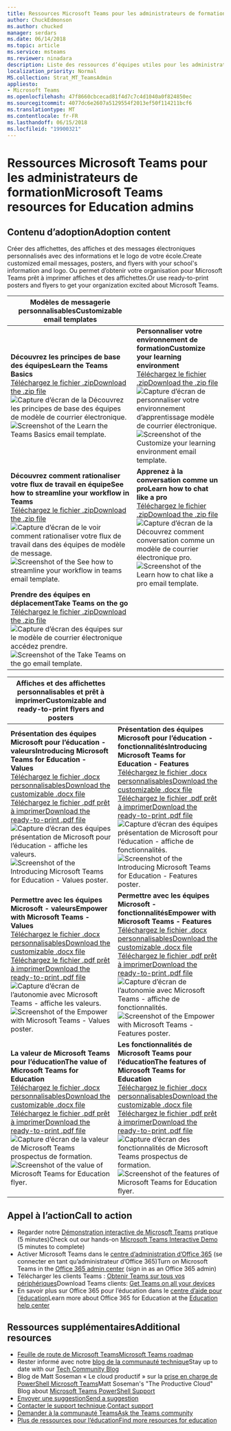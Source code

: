 ```yaml
---
title: Ressources Microsoft Teams pour les administrateurs de formation
author: ChuckEdmonson
ms.author: chucked
manager: serdars
ms.date: 06/14/2018
ms.topic: article
ms.service: msteams
ms.reviewer: ninadara
description: Liste des ressources d’équipes utiles pour les administrateurs informatiques pour l’éducation.
localization_priority: Normal
MS.collection: Strat_MT_TeamsAdmin
appliesto:
- Microsoft Teams
ms.openlocfilehash: 47f8660cbcecad81f4d7c7c4d1040a0f824850ec
ms.sourcegitcommit: 4077dc6e2607a5129554f2013ef50f114211bcf6
ms.translationtype: MT
ms.contentlocale: fr-FR
ms.lasthandoff: 06/15/2018
ms.locfileid: "19900321"
---
```

<a name="microsoft-teams-resources-for-education-admins"></a><span data-ttu-id="ccafa-103">Ressources Microsoft Teams pour les administrateurs de formation</span><span class="sxs-lookup"><span data-stu-id="ccafa-103">Microsoft Teams resources for Education admins</span></span>
==============================================

## <a name="adoption-content"></a><span data-ttu-id="ccafa-104">Contenu d’adoption</span><span class="sxs-lookup"><span data-stu-id="ccafa-104">Adoption content</span></span>

<span data-ttu-id="ccafa-105">Créer des affichettes, des affiches et des messages électroniques personnalisés avec des informations et le logo de votre école.</span><span class="sxs-lookup"><span data-stu-id="ccafa-105">Create customized email messages, posters, and flyers with your school's information and logo.</span></span> <span data-ttu-id="ccafa-106">Ou permet d’obtenir votre organisation pour Microsoft Teams prêt à imprimer affiches et des affichettes.</span><span class="sxs-lookup"><span data-stu-id="ccafa-106">Or use ready-to-print posters and flyers to get your organization excited about Microsoft Teams.</span></span>

|<span data-ttu-id="ccafa-107">Modèles de messagerie personnalisables</span><span class="sxs-lookup"><span data-stu-id="ccafa-107">Customizable email templates</span></span> |         |
|---------|---------|
|<span data-ttu-id="ccafa-108">**Découvrez les principes de base des équipes**</span><span class="sxs-lookup"><span data-stu-id="ccafa-108">**Learn the Teams Basics**</span></span><br>[<span data-ttu-id="ccafa-109">Téléchargez le fichier .zip</span><span class="sxs-lookup"><span data-stu-id="ccafa-109">Download the .zip file</span></span>](https://github.com/microsoftdocs/officedocs-skypeforbusiness/blob/live/teams/downloads/edu-resources/getting-started.zip?raw=true)<br> <span data-ttu-id="ccafa-110">![Capture d’écran de la Découvrez les principes de base des équipes de modèle de courrier électronique.](media/outlook-template-teams-basics.png)</span><span class="sxs-lookup"><span data-stu-id="ccafa-110">![Screenshot of the Learn the Teams Basics email template.](media/outlook-template-teams-basics.png)</span></span>   |<span data-ttu-id="ccafa-111">**Personnaliser votre environnement de formation**</span><span class="sxs-lookup"><span data-stu-id="ccafa-111">**Customize your learning environment**</span></span><br>[<span data-ttu-id="ccafa-112">Téléchargez le fichier .zip</span><span class="sxs-lookup"><span data-stu-id="ccafa-112">Download the .zip file</span></span>](https://github.com/microsoftdocs/officedocs-skypeforbusiness/blob/live/teams/downloads/edu-resources/customize-learning.zip?raw=true)<br><span data-ttu-id="ccafa-113">![Capture d’écran de personnaliser votre environnement d’apprentissage modèle de courrier électronique.](media/outlook-template-teams-learn.png)</span><span class="sxs-lookup"><span data-stu-id="ccafa-113">![Screenshot of the Customize your learning environment email template.](media/outlook-template-teams-learn.png)</span></span>       |
|<span data-ttu-id="ccafa-114">**Découvrez comment rationaliser votre flux de travail en équipe**</span><span class="sxs-lookup"><span data-stu-id="ccafa-114">**See how to streamline your workflow in Teams**</span></span><br>[<span data-ttu-id="ccafa-115">Téléchargez le fichier .zip</span><span class="sxs-lookup"><span data-stu-id="ccafa-115">Download the .zip file</span></span>](https://github.com/microsoftdocs/officedocs-skypeforbusiness/blob/live/teams/downloads/edu-resources/workflows.zip?raw=true)<br><span data-ttu-id="ccafa-116">![Capture d’écran de le voir comment rationaliser votre flux de travail dans des équipes de modèle de message.](media/outlook-template-teams-workflow.png)</span><span class="sxs-lookup"><span data-stu-id="ccafa-116">![Screenshot of the See how to streamline your workflow in teams email template.](media/outlook-template-teams-workflow.png)</span></span>     |<span data-ttu-id="ccafa-117">**Apprenez à la conversation comme un pro**</span><span class="sxs-lookup"><span data-stu-id="ccafa-117">**Learn how to chat like a pro**</span></span><br>[<span data-ttu-id="ccafa-118">Téléchargez le fichier .zip</span><span class="sxs-lookup"><span data-stu-id="ccafa-118">Download the .zip file</span></span>](https://github.com/microsoftdocs/officedocs-skypeforbusiness/blob/live/teams/downloads/edu-resources/chat.zip?raw=true)<br><span data-ttu-id="ccafa-119">![Capture d’écran de la Découvrez comment conversation comme un modèle de courrier électronique pro.](media/outlook-template-teams-chat.png)</span><span class="sxs-lookup"><span data-stu-id="ccafa-119">![Screenshot of the Learn how to chat like a pro email template.](media/outlook-template-teams-chat.png)</span></span>        |
|<span data-ttu-id="ccafa-120">**Prendre des équipes en déplacement**</span><span class="sxs-lookup"><span data-stu-id="ccafa-120">**Take Teams on the go**</span></span><br>[<span data-ttu-id="ccafa-121">Téléchargez le fichier .zip</span><span class="sxs-lookup"><span data-stu-id="ccafa-121">Download the .zip file</span></span>](https://github.com/microsoftdocs/officedocs-skypeforbusiness/blob/live/teams/downloads/edu-resources/get-teams.zip?raw=true)<br><span data-ttu-id="ccafa-122">![Capture d’écran des équipes sur le modèle de courrier électronique accédez prendre.](media/outlook-template-teams-connect.png)</span><span class="sxs-lookup"><span data-stu-id="ccafa-122">![Screenshot of the Take Teams on the go email template.](media/outlook-template-teams-connect.png)</span></span>    |          |

|<span data-ttu-id="ccafa-123">Affiches et des affichettes personnalisables et prêt à imprimer</span><span class="sxs-lookup"><span data-stu-id="ccafa-123">Customizable and ready-to-print flyers and posters</span></span>  |        |
|---------|---------|
|<span data-ttu-id="ccafa-124">**Présentation des équipes Microsoft pour l’éducation - valeurs**</span><span class="sxs-lookup"><span data-stu-id="ccafa-124">**Introducing Microsoft Teams for Education - Values**</span></span><br>[<span data-ttu-id="ccafa-125">Téléchargez le fichier .docx personnalisables</span><span class="sxs-lookup"><span data-stu-id="ccafa-125">Download the customizable .docx file</span></span>](https://github.com/microsoftdocs/officedocs-skypeforbusiness/blob/teams/downloads/edu-resources/teams-edu-customizable-poster-intro-values.docx?raw=true)<br>[<span data-ttu-id="ccafa-126">Téléchargez le fichier .pdf prêt à imprimer</span><span class="sxs-lookup"><span data-stu-id="ccafa-126">Download the ready-to-print .pdf file</span></span>](https://github.com/microsoftdocs/officedocs-skypeforbusiness/blob/teams/downloads/edu-resources/teams-edu-posters-values.pdf?raw=true)<br><span data-ttu-id="ccafa-127">![Capture d’écran des équipes présentation de Microsoft pour l’éducation - affiche les valeurs.](media/poster-intro-values.png)</span><span class="sxs-lookup"><span data-stu-id="ccafa-127">![Screenshot of the Introducing Microsoft Teams for Education - Values poster.](media/poster-intro-values.png)</span></span>    |<span data-ttu-id="ccafa-128">**Présentation des équipes Microsoft pour l’éducation - fonctionnalités**</span><span class="sxs-lookup"><span data-stu-id="ccafa-128">**Introducing Microsoft Teams for Education - Features**</span></span><br>[<span data-ttu-id="ccafa-129">Téléchargez le fichier .docx personnalisables</span><span class="sxs-lookup"><span data-stu-id="ccafa-129">Download the customizable .docx file</span></span>](https://github.com/microsoftdocs/officedocs-skypeforbusiness/blob/teams/downloads/edu-resources/team-edu-customizable-poster-intro-features.docx?raw=true)<br>[<span data-ttu-id="ccafa-130">Téléchargez le fichier .pdf prêt à imprimer</span><span class="sxs-lookup"><span data-stu-id="ccafa-130">Download the ready-to-print .pdf file</span></span>](https://github.com/microsoftdocs/officedocs-skypeforbusiness/blob/teams/downloads/edu-resources/teams-edu-poster-features.pdf?raw=true)<br><span data-ttu-id="ccafa-131">![Capture d’écran des équipes présentation de Microsoft pour l’éducation - affiche de fonctionnalités.](media/poster-intro-features.png)</span><span class="sxs-lookup"><span data-stu-id="ccafa-131">![Screenshot of the Introducing Microsoft Teams for Education - Features poster.](media/poster-intro-features.png)</span></span>          |
|<span data-ttu-id="ccafa-132">**Permettre avec les équipes Microsoft - valeurs**</span><span class="sxs-lookup"><span data-stu-id="ccafa-132">**Empower with Microsoft Teams - Values**</span></span><br>[<span data-ttu-id="ccafa-133">Téléchargez le fichier .docx personnalisables</span><span class="sxs-lookup"><span data-stu-id="ccafa-133">Download the customizable .docx file</span></span>](https://github.com/microsoftdocs/officedocs-skypeforbusiness/blob/teams/downloads/edu-resources/teams-edu-customizable-poster-empower-values.docx?raw=true)<br>[<span data-ttu-id="ccafa-134">Téléchargez le fichier .pdf prêt à imprimer</span><span class="sxs-lookup"><span data-stu-id="ccafa-134">Download the ready-to-print .pdf file</span></span>](https://github.com/microsoftdocs/officedocs-skypeforbusiness/blob/teams/downloads/edu-resources/teams-edu-posters-values.pdf?raw=true)<br><span data-ttu-id="ccafa-135">![Capture d’écran de l’autonomie avec Microsoft Teams - affiche les valeurs.](media/poster-empower-values.png)</span><span class="sxs-lookup"><span data-stu-id="ccafa-135">![Screenshot of the Empower with Microsoft Teams - Values poster.](media/poster-empower-values.png)</span></span>   |<span data-ttu-id="ccafa-136">**Permettre avec les équipes Microsoft - fonctionnalités**</span><span class="sxs-lookup"><span data-stu-id="ccafa-136">**Empower with Microsoft Teams - Features**</span></span><br>[<span data-ttu-id="ccafa-137">Téléchargez le fichier .docx personnalisables</span><span class="sxs-lookup"><span data-stu-id="ccafa-137">Download the customizable .docx file</span></span>](https://github.com/microsoftdocs/officedocs-skypeforbusiness/blob/teams/downloads/edu-resources/teams-edu-customizable-poster-empower-features.docx?raw=true)<br>[<span data-ttu-id="ccafa-138">Téléchargez le fichier .pdf prêt à imprimer</span><span class="sxs-lookup"><span data-stu-id="ccafa-138">Download the ready-to-print .pdf file</span></span>](https://github.com/microsoftdocs/officedocs-skypeforbusiness/blob/teams/downloads/edu-resources/teams-edu-poster-features.pdf?raw=true)<br><span data-ttu-id="ccafa-139">![Capture d’écran de l’autonomie avec Microsoft Teams - affiche de fonctionnalités.](media/poster-empower-features.png)</span><span class="sxs-lookup"><span data-stu-id="ccafa-139">![Screenshot of the Empower with Microsoft Teams - Features poster.](media/poster-empower-features.png)</span></span>          |
|<span data-ttu-id="ccafa-140">**La valeur de Microsoft Teams pour l’éducation**</span><span class="sxs-lookup"><span data-stu-id="ccafa-140">**The value of Microsoft Teams for Education**</span></span><br>[<span data-ttu-id="ccafa-141">Téléchargez le fichier .docx personnalisables</span><span class="sxs-lookup"><span data-stu-id="ccafa-141">Download the customizable .docx file</span></span>](https://github.com/microsoftdocs/officedocs-skypeforbusiness/blob/teams/downloads/edu-resources/teams-edu-customizable-flyer-values.docx?raw=true)<br>[<span data-ttu-id="ccafa-142">Téléchargez le fichier .pdf prêt à imprimer</span><span class="sxs-lookup"><span data-stu-id="ccafa-142">Download the ready-to-print .pdf file</span></span>](https://github.com/microsoftdocs/officedocs-skypeforbusiness/blob/teams/downloads/edu-resources/teams-edu-flyer-values.pdf?raw=true)<br><span data-ttu-id="ccafa-143">![Capture d’écran de la valeur de Microsoft Teams prospectus de formation.](media/flyer-values.png)</span><span class="sxs-lookup"><span data-stu-id="ccafa-143">![Screenshot of the value of Microsoft Teams for Education flyer.](media/flyer-values.png)</span></span>    |<span data-ttu-id="ccafa-144">**Les fonctionnalités de Microsoft Teams pour l’éducation**</span><span class="sxs-lookup"><span data-stu-id="ccafa-144">**The features of Microsoft Teams for Education**</span></span><br>[<span data-ttu-id="ccafa-145">Téléchargez le fichier .docx personnalisables</span><span class="sxs-lookup"><span data-stu-id="ccafa-145">Download the customizable .docx file</span></span>](https://github.com/microsoftdocs/officedocs-skypeforbusiness/blob/teams/downloads/edu-resources/teams-edu-customizable-flyer-values.docx?raw=true)<br>[<span data-ttu-id="ccafa-146">Téléchargez le fichier .pdf prêt à imprimer</span><span class="sxs-lookup"><span data-stu-id="ccafa-146">Download the ready-to-print .pdf file</span></span>](https://github.com/microsoftdocs/officedocs-skypeforbusiness/blob/teams/downloads/edu-resources/teams-edu-flyer-features.pdf?raw=true)<br><span data-ttu-id="ccafa-147">![Capture d’écran des fonctionnalités de Microsoft Teams prospectus de formation.](media/flyer-features.png)</span><span class="sxs-lookup"><span data-stu-id="ccafa-147">![Screenshot of the features of Microsoft Teams for Education flyer.](media/flyer-features.png)</span></span>        |

## <a name="call-to-action"></a><span data-ttu-id="ccafa-148">Appel à l’action</span><span class="sxs-lookup"><span data-stu-id="ccafa-148">Call to action</span></span>

- <span data-ttu-id="ccafa-149">Regarder notre [Démonstration interactive de Microsoft Teams](http://teamsdemo.office.com/) pratique (5 minutes)</span><span class="sxs-lookup"><span data-stu-id="ccafa-149">Check out our hands-on [Microsoft Teams Interactive Demo](http://teamsdemo.office.com/) (5 minutes to complete)</span></span>
- <span data-ttu-id="ccafa-150">Activer Microsoft Teams dans le [centre d’administration d’Office 365](https://portal.office.com/adminportal/home#/Settings/ServicesAndAddIns) (se connecter en tant qu’administrateur d’Office 365)</span><span class="sxs-lookup"><span data-stu-id="ccafa-150">Turn on Microsoft Teams in the [Office 365 admin center](https://portal.office.com/adminportal/home#/Settings/ServicesAndAddIns) (sign in as an Office 365 admin)</span></span>
- <span data-ttu-id="ccafa-151">Télécharger les clients Teams : [Obtenir Teams sur tous vos périphériques](https://teams.microsoft.com/downloads)</span><span class="sxs-lookup"><span data-stu-id="ccafa-151">Download Teams clients: [Get Teams on all your devices](https://teams.microsoft.com/downloads)</span></span>
- <span data-ttu-id="ccafa-152">En savoir plus sur Office 365 pour l’éducation dans le [centre d’aide pour l’éducation](https://support.office.com/education)</span><span class="sxs-lookup"><span data-stu-id="ccafa-152">Learn more about Office 365 for Education at the [Education help center](https://support.office.com/education)</span></span>
    
## <a name="additional-resources"></a><span data-ttu-id="ccafa-153">Ressources supplémentaires</span><span class="sxs-lookup"><span data-stu-id="ccafa-153">Additional resources</span></span>

- [<span data-ttu-id="ccafa-154">Feuille de route de Microsoft Teams</span><span class="sxs-lookup"><span data-stu-id="ccafa-154">Microsoft Teams roadmap</span></span>](https://aka.ms/teamsroadmap)
- <span data-ttu-id="ccafa-155">Rester informé avec notre [blog de la communauté technique](https://techcommunity.microsoft.com/t5/Microsoft-Teams-Blog/bg-p/MicrosoftTeamsBlog)</span><span class="sxs-lookup"><span data-stu-id="ccafa-155">Stay up to date with our [Tech Community Blog](https://techcommunity.microsoft.com/t5/Microsoft-Teams-Blog/bg-p/MicrosoftTeamsBlog)</span></span> 
- <span data-ttu-id="ccafa-156">Blog de Matt Soseman « Le cloud productif » sur la [prise en charge de PowerShell Microsoft Teams](https://blogs.technet.microsoft.com/skypehybridguy/2017/11/07/microsoft-teams-powershell-support/)</span><span class="sxs-lookup"><span data-stu-id="ccafa-156">Matt Soseman's "The Productive Cloud" Blog about [Microsoft Teams PowerShell Support](https://blogs.technet.microsoft.com/skypehybridguy/2017/11/07/microsoft-teams-powershell-support/)</span></span>
- [<span data-ttu-id="ccafa-157">Envoyer une suggestion</span><span class="sxs-lookup"><span data-stu-id="ccafa-157">Send a suggestion</span></span>](https://aka.ms/eduuservoice)
- <span data-ttu-id="ccafa-158">[Contacter le support technique](https://aka.ms/o365portal).</span><span class="sxs-lookup"><span data-stu-id="ccafa-158">[Contact support](https://aka.ms/o365portal)</span></span>
- [<span data-ttu-id="ccafa-159">Demander à la communauté Teams</span><span class="sxs-lookup"><span data-stu-id="ccafa-159">Ask the Teams community</span></span>](https://aka.ms/msteamscommunity)
- [<span data-ttu-id="ccafa-160">Plus de ressources pour l’éducation</span><span class="sxs-lookup"><span data-stu-id="ccafa-160">Find more resources for education</span></span>](https://education.microsoft.com/)


